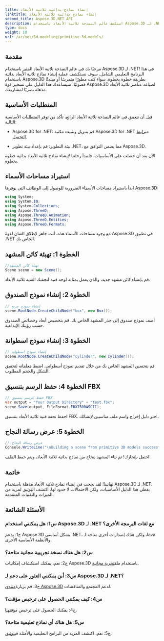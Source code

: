 ```yaml
---
title: إنشاء نماذج بدائية ثلاثية الأبعاد
linktitle: إنشاء نماذج بدائية ثلاثية الأبعاد
second_title: Aspose.3D.NET API
description: استكشف عالم النمذجة ثلاثية الأبعاد باستخدام Aspose.3D لـ .NET. قم بإنشاء نماذج بدائية مذهلة دون عناء.
type: docs
weight: 10
url: /ar/net/3d-modeling/primitive-3d-models/
---
```

## مقدمة

مرحبًا بك في عالم النمذجة ثلاثية الأبعاد المثير باستخدام Aspose.3D لـ .NET! في هذا البرنامج التعليمي الشامل، سوف نستكشف عملية إنشاء نماذج ثلاثية الأبعاد بدائية باستخدام Aspose.3D بطريقة خطوة بخطوة. سواء كنت مطورًا متمرسًا أو مبتدئًا فضوليًا، سيساعدك هذا الدليل على تسخير قوة Aspose.3D لصياغة عناصر ثلاثية الأبعاد مذهلة بصريًا لمشاريعك.

## المتطلبات الأساسية

قبل أن نتعمق في عالم النمذجة ثلاثية الأبعاد الرائع، تأكد من توفر المتطلبات الأساسية التالية:

-  Aspose.3D for .NET: قم بتنزيل وتثبيت مكتبة Aspose.3D for .NET من[رابط التحميل](https://releases.aspose.com/3d/net/).

- بيئة التطوير: قم بإعداد بيئة تطوير .NET، مما يضمن التوافق مع Aspose.3D.

الآن بعد أن حصلت على الأساسيات، فلنبدأ رحلتنا لإنشاء نماذج ثلاثية الأبعاد بدائية خطوة بخطوة.

## استيراد مساحات الأسماء

ابدأ باستيراد مساحات الأسماء الضرورية للوصول إلى الوظائف التي يوفرها Aspose.3D:

```csharp
using System;
using System.IO;
using System.Collections;
using Aspose.ThreeD;
using Aspose.ThreeD.Animation;
using Aspose.ThreeD.Entities;
using Aspose.ThreeD.Formats;
```

مع وجود مساحات الأسماء هذه، أنت جاهز لإطلاق العنان لقوة Aspose.3D في تطبيق .NET الخاص بك.

## الخطوة 1: تهيئة كائن المشهد

```csharp
//تهيئة كائن المشهد
Scene scene = new Scene();
```

قم بإنشاء كائن مشهد جديد، والذي يعمل بمثابة لوحة فنية لتحفتك الفنية ثلاثية الأبعاد.

## الخطوة 2: إنشاء نموذج الصندوق

```csharp
// إنشاء نموذج مربع
scene.RootNode.CreateChildNode("box", new Box());
```

أضف نموذج صندوق إلى جذر المشهد الخاص بك. قم بتخصيص أبعاد وخصائص الصندوق حسب رؤيتك الإبداعية.

## الخطوة 3: إنشاء نموذج اسطوانة

```csharp
// إنشاء نموذج اسطوانة
scene.RootNode.CreateChildNode("cylinder", new Cylinder());
```

قم بتحسين المشهد الخاص بك من خلال تقديم نموذج أسطواني. اضبط معلماته لتحقيق الشكل والحجم المطلوب.

## الخطوة 4: حفظ الرسم بتنسيق FBX

```csharp
// حفظ الرسم بتنسيق FBX
var output = "Your Output Directory" + "test.fbx";
scene.Save(output, FileFormat.FBX7500ASCII);
```

احفظ تحفة فنية ثلاثية الأبعاد بتنسيق FBX. اختر دليل إخراج واسم ملف مناسبين لإنشائك.

## الخطوة 5: عرض رسالة النجاح

```csharp
// عرض رسالة النجاح
Console.WriteLine("\nBuilding a scene from primitive 3D models successfully.\nFile saved at " + output);
```

احتفل بإنجازك! تم بناء المشهد بنجاح من نماذج بدائية ثلاثية الأبعاد، ويتم حفظ الملف.

## خاتمة

 تهانينا! لقد نجحت في إنشاء نماذج ثلاثية الأبعاد مذهلة باستخدام Aspose.3D لـ .NET. يغطي هذا الدليل الأساسيات، ولكن الاحتمالات لا حدود لها. اكتشف ال[توثيق](https://reference.aspose.com/3d/net/) لمزيد من الميزات والتقنيات المتقدمة.

## الأسئلة الشائعة

### س1: هل يمكنني استخدام Aspose.3D لـ .NET مع لغات البرمجة الأخرى؟

ج1: يدعم Aspose.3D بشكل أساسي .NET، ولكن هناك إصدارات أخرى متاحة لـ Java والأنظمة الأساسية الأخرى.

### س2: هل هناك نسخة تجريبية مجانية متاحة؟

 ج2: نعم، يمكنك استكشاف إمكانيات Aspose.3D باستخدام ملف[تجربة مجانية](https://releases.aspose.com/).

### س3: أين يمكنني العثور على دعم لـ Aspose.3D لـ .NET؟

 ج3: قم بزيارة[منتدى Aspose.3D](https://forum.aspose.com/c/3d/18) لدعم المجتمع والمناقشات.

### س4: كيف يمكنني الحصول على ترخيص مؤقت؟

 ج4: يمكنك الحصول على ترخيص مؤقت[هنا](https://purchase.aspose.com/temporary-license/).

### س5: هل هناك أي نماذج تعليمية متاحة؟

 ج5: نعم، اكتشف المزيد من البرامج التعليمية والأمثلة في[توثيق](https://reference.aspose.com/3d/net/).
